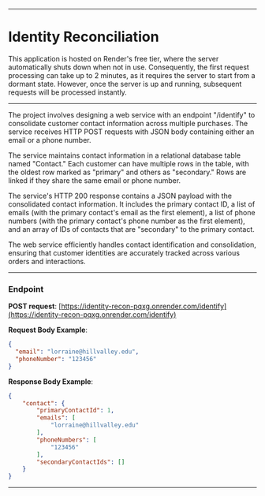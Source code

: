 

---

# Identity Reconciliation

This application is hosted on Render's free tier, where the server automatically shuts down when not in use. Consequently, the first request processing can take up to 2 minutes, as it requires the server to start from a dormant state. However, once the server is up and running, subsequent requests will be processed instantly.

---
The project involves designing a web service with an endpoint "/identify" to consolidate customer contact information across multiple purchases. The service receives HTTP POST requests with JSON body containing either an email or a phone number.

The service maintains contact information in a relational database table named "Contact." Each customer can have multiple rows in the table, with the oldest row marked as "primary" and others as "secondary." Rows are linked if they share the same email or phone number.

The service's HTTP 200 response contains a JSON payload with the consolidated contact information. It includes the primary contact ID, a list of emails (with the primary contact's email as the first element), a list of phone numbers (with the primary contact's phone number as the first element), and an array of IDs of contacts that are "secondary" to the primary contact.

The web service efficiently handles contact identification and consolidation, ensuring that customer identities are accurately tracked across various orders and interactions.

---

### Endpoint

**POST request**: [https://identity-recon-pqxg.onrender.com/identify](https://identity-recon-pqxg.onrender.com/identify)

**Request Body Example**:

```json
{
  "email": "lorraine@hillvalley.edu",
  "phoneNumber": "123456"
}
```

**Response Body Example**:

```json
{
    "contact": {
        "primaryContactId": 1,
        "emails": [
            "lorraine@hillvalley.edu"
        ],
        "phoneNumbers": [
            "123456"
        ],
        "secondaryContactIds": []
    }
}
```

---

